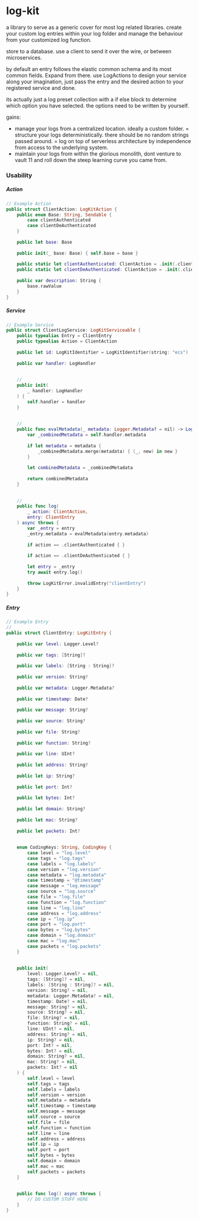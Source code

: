 # log-kit


a library to serve as a generic cover for most log related libraries.
create your custom log entries within your log folder and manage
the behaviour from your customized log function.
                                       
store to a database. use a client to send it over the wire, or between microservices.
 
by default an entry follows the elastic common schema and its most common fields.
Expand from there. use LogActions to design your service along your imagination,
just pass the entry and the desired action to your registered service and done.
                                            
its actually just a log preset collection with a if else block to determine which
option you have selected.
the options need to be written by yourself.
 
gains:
- manage your logs from a centralized location. ideally a custom folder.
= structure your logs deterministically. there should be no random strings passed around.
= log on top of serverless architecture by independence from access to the underlying system.
- maintain your logs from within the glorious monolith, dont venture to vault 11 and roll down the steep learning curve you came from.
                                            
                                            

                                            
### Usability
                                            
##### Action
```swift
// Example Action
public struct ClientAction: LogKitAction {
    public enum Base: String, Sendable {
        case clientAuthenticated
        case clientDeAuthenticated
    }
    
    public let base: Base
    
    public init(_ base: Base) { self.base = base }
    
    public static let clientAuthenticated: ClientAction = .init(.clientAuthenticated)
    public static let clientDeAuthenticated: ClientAction = .init(.clientDeAuthenticated)
    
    public var description: String {
        base.rawValue
    }
}
```



##### Service
```swift
// Example Service
public struct ClientLogService: LogKitServiceable {
    public typealias Entry = ClientEntry
    public typealias Action = ClientAction
    
    public let id: LogKitIdentifier = LogKitIdentifier(string: "ecs")
    
    public var handler: LogHandler
    
    
    //
    public init(
        _ handler: LogHandler
    ) {
        self.handler = handler
    }
    
    
    //
    public func evalMetadata(_ metadata: Logger.Metadata? = nil) -> Logger.Metadata {
        var _combinedMetadata = self.handler.metadata
        
        if let metadata = metadata {
            _combinedMetadata.merge(metadata) { (_, new) in new }
        }
        
        let combinedMetadata = _combinedMetadata
        
        return combinedMetadata
    }
    
    
    //
    public func log(
        _ action: ClientAction,
        entry: ClientEntry
    ) async throws {
        var _entry = entry
        _entry.metadata = evalMetadata(entry.metadata)
        
        if action == .clientAuthenticated { }
        
        if action == .clientDeAuthenticated { }
        
        let entry = _entry
        try await entry.log()
    
        throw LogKitError.invalidEntry("clientEntry")
    }
}
```


##### Entry
```swift
// Example Entry
//
public struct ClientEntry: LogKitEntry {
    
    public var level: Logger.Level?
    
    public var tags: [String]?
    
    public var labels: [String : String]?
    
    public var version: String?
    
    public var metadata: Logger.Metadata?
    
    public var timestamp: Date?
    
    public var message: String?
    
    public var source: String?
    
    public var file: String?
    
    public var function: String?
    
    public var line: UInt?
    
    public let address: String?
    
    public let ip: String?
    
    public let port: Int?
    
    public let bytes: Int?
    
    public let domain: String?
    
    public let mac: String?
    
    public let packets: Int?
    
    
    enum CodingKeys: String, CodingKey {
        case level = "log.level"
        case tags = "log.tags"
        case labels = "log.labels"
        case version = "log.version"
        case metadata = "log.metadata"
        case timestamp = "@timestamp"
        case message = "log.message"
        case source = "log.source"
        case file = "log.file"
        case function = "log.function"
        case line = "log.line"
        case address = "log.address"
        case ip = "log.ip"
        case port = "log.port"
        case bytes = "log.bytes"
        case domain = "log.domain"
        case mac = "log.mac"
        case packets = "log.packets"
    }
    
    
    public init(
        level: Logger.Level? = nil,
        tags: [String]? = nil,
        labels: [String : String]? = nil,
        version: String? = nil,
        metadata: Logger.Metadata? = nil,
        timestamp: Date? = nil,
        message: String? = nil,
        source: String? = nil,
        file: String? = nil,
        function: String? = nil,
        line: UInt? = nil,
        address: String? = nil,
        ip: String? = nil,
        port: Int? = nil,
        bytes: Int? = nil,
        domain: String? = nil,
        mac: String? = nil,
        packets: Int? = nil
    ) {
        self.level = level
        self.tags = tags
        self.labels = labels
        self.version = version
        self.metadata = metadata
        self.timestamp = timestamp
        self.message = message
        self.source = source
        self.file = file
        self.function = function
        self.line = line
        self.address = address
        self.ip = ip
        self.port = port
        self.bytes = bytes
        self.domain = domain
        self.mac = mac
        self.packets = packets
    }
    
    
    public func log() async throws {
        // DO CUSTOM STUFF HERE
    }
}
```
